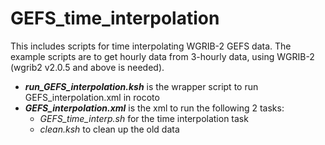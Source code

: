 # GEFS_time_interpolation

This includes scripts for time interpolating WGRIB-2 GEFS data. The example scripts are to get hourly data from 3-hourly data, using WGRIB-2 (wgrib2 v2.0.5 and above is needed).
- <em><b>run_GEFS_interpolation.ksh</b></em> is the wrapper script to run GEFS_interpolation.xml in rocoto
- <em><b>GEFS_interpolation.xml</b></em> is the xml to run the following 2 tasks: 
  - <em>GEFS_time_interp.sh</em> for the time interpolation task  
  - <em>clean.ksh</em> to clean up the old data
